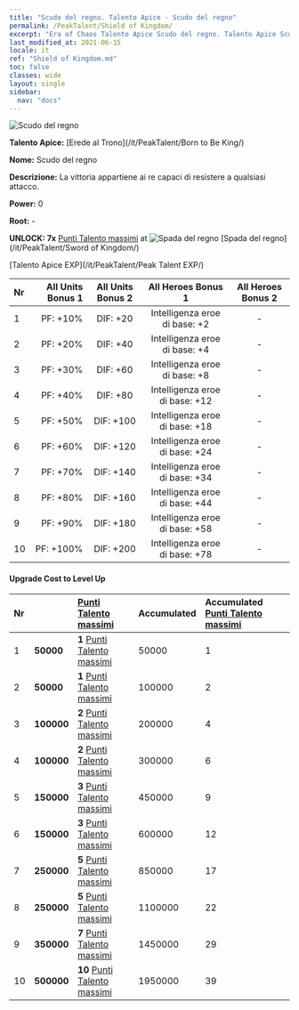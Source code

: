 ```yaml
---
title: "Scudo del regno. Talento Apice - Scudo del regno"
permalink: /PeakTalent/Shield of Kingdom/
excerpt: "Era of Chaos Talento Apice Scudo del regno. Talento Apice Scudo del regno. Scudo del regno"
last_modified_at: 2021-06-15
locale: it
ref: "Shield of Kingdom.md"
toc: false
classes: wide
layout: single
sidebar:
  nav: "docs"
---
```


  ![Scudo del regno](/images/pt/talent_4402.png)

  **Talento Apice:** [Erede al Trono](/it/PeakTalent/Born to Be King/)

  **Nome:** Scudo del regno

  **Descrizione:** La vittoria appartiene ai re capaci di resistere a qualsiasi attacco.

  **Power:** 0

  **Root:** -

  **UNLOCK: 7x** [Punti Talento massimi](/ItemsIT/con_934/) at ![Spada del regno](/images/pt/talent_4401.png) [Spada del regno](/it/PeakTalent/Sword of Kingdom/)

  [Talento Apice EXP](/it/PeakTalent/Peak Talent EXP/)

  | Nr | All Units Bonus 1 | All Units Bonus 2 | All Heroes Bonus 1 | All Heroes Bonus 2 |
  |:---|--------------:|:-------------:|:-------------:|:-------------:|
  | 1 | PF: +10% | DIF: +20 | Intelligenza eroe di base: +2 | - |
  | 2 | PF: +20% | DIF: +40 | Intelligenza eroe di base: +4 | - |
  | 3 | PF: +30% | DIF: +60 | Intelligenza eroe di base: +8 | - |
  | 4 | PF: +40% | DIF: +80 | Intelligenza eroe di base: +12 | - |
  | 5 | PF: +50% | DIF: +100 | Intelligenza eroe di base: +18 | - |
  | 6 | PF: +60% | DIF: +120 | Intelligenza eroe di base: +24 | - |
  | 7 | PF: +70% | DIF: +140 | Intelligenza eroe di base: +34 | - |
  | 8 | PF: +80% | DIF: +160 | Intelligenza eroe di base: +44 | - |
  | 9 | PF: +90% | DIF: +180 | Intelligenza eroe di base: +58 | - |
  | 10 | PF: +100% | DIF: +200 | Intelligenza eroe di base: +78 | - |


#### Upgrade Cost to Level Up

  | Nr | <i class="fas fa-coins"/> | [Punti Talento massimi](/ItemsIT/con_934/) | Accumulated <i class="fas fa-coins"/> | Accumulated [Punti Talento massimi](/ItemsIT/con_934/) |
  |:---|:--------------|:-------------|:-------------|:-------------|
  | 1 | **50000** | **1** [Punti Talento massimi](/ItemsIT/con_934/) | 50000 | 1 |
  | 2 | **50000** | **1** [Punti Talento massimi](/ItemsIT/con_934/) | 100000 | 2 |
  | 3 | **100000** | **2** [Punti Talento massimi](/ItemsIT/con_934/) | 200000 | 4 |
  | 4 | **100000** | **2** [Punti Talento massimi](/ItemsIT/con_934/) | 300000 | 6 |
  | 5 | **150000** | **3** [Punti Talento massimi](/ItemsIT/con_934/) | 450000 | 9 |
  | 6 | **150000** | **3** [Punti Talento massimi](/ItemsIT/con_934/) | 600000 | 12 |
  | 7 | **250000** | **5** [Punti Talento massimi](/ItemsIT/con_934/) | 850000 | 17 |
  | 8 | **250000** | **5** [Punti Talento massimi](/ItemsIT/con_934/) | 1100000 | 22 |
  | 9 | **350000** | **7** [Punti Talento massimi](/ItemsIT/con_934/) | 1450000 | 29 |
  | 10 | **500000** | **10** [Punti Talento massimi](/ItemsIT/con_934/) | 1950000 | 39 |
